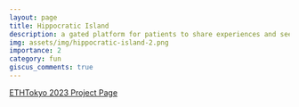 ```yaml
---
layout: page
title: Hippocratic Island
description: a gated platform for patients to share experiences and seek help.
img: assets/img/hippocratic-island-2.png
importance: 2
category: fun
giscus_comments: true
---
```


[ETHTokyo 2023 Project Page](https://ethglobal.com/showcase/hippocratic-island-c8jez)

